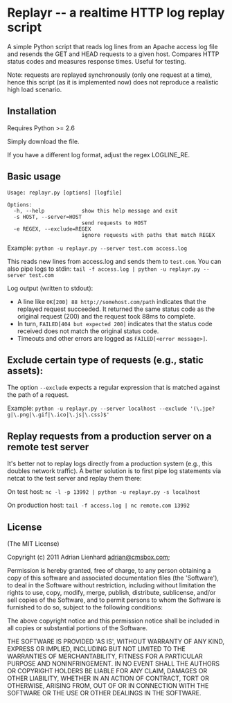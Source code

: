 # Replayr -- a realtime HTTP log replay script

A simple Python script that reads log lines from an Apache access log file and resends the GET and HEAD requests to a given host. Compares HTTP status codes and measures response times. Useful for testing.

Note: requests are replayed synchronously (only one request at a time), hence this script (as it is implemented now) does not reproduce a realistic high load scenario.


## Installation

Requires Python >= 2.6

Simply download the file.

If you have a different log format, adjust the regex LOGLINE_RE.


## Basic usage

    Usage: replayr.py [options] [logfile]
    
    Options:
      -h, --help            show this help message and exit
      -s HOST, --server=HOST
                            send requests to HOST
      -e REGEX, --exclude=REGEX
                            ignore requests with paths that match REGEX

Example:
`python -u replayr.py --server test.com access.log`

This reads new lines from access.log and sends them to `test.com`. You can also pipe logs to stdin:
`tail -f access.log | python -u replayr.py --server test.com`

Log output (written to stdout):

- A line like `OK[200] 88 http://somehost.com/path` indicates that the replayed request succeeded. It returned the same status code as the original request (200) and the request took 88ms to complete.
- In turn, `FAILED[404 but expected 200]` indicates that the status code received does not match the original status code.
- Timeouts and other errors are logged as `FAILED[<error message>]`.


## Exclude certain type of requests (e.g., static assets):
The option `--exclude` expects a regular expression that is matched against the path of a request.

Example:
`python -u replayr.py --server localhost --exclude '(\.jpe?g|\.png|\.gif|\.ico|\.js|\.css)$'`


## Replay requests from a production server on a remote test server

It's better not to replay logs directly from a production system (e.g., this doubles network traffic). A better solution is to first pipe log statements via netcat to the test server and replay them there:

On test host:
`nc -l -p 13992 | python -u replayr.py -s localhost`

On production host:
`tail -f access.log | nc remote.com 13992`


## License 

(The MIT License)

Copyright (c) 2011 Adrian Lienhard adrian@cmsbox.com;

Permission is hereby granted, free of charge, to any person obtaining
a copy of this software and associated documentation files (the
'Software'), to deal in the Software without restriction, including
without limitation the rights to use, copy, modify, merge, publish,
distribute, sublicense, and/or sell copies of the Software, and to
permit persons to whom the Software is furnished to do so, subject to
the following conditions:

The above copyright notice and this permission notice shall be
included in all copies or substantial portions of the Software.

THE SOFTWARE IS PROVIDED 'AS IS', WITHOUT WARRANTY OF ANY KIND,
EXPRESS OR IMPLIED, INCLUDING BUT NOT LIMITED TO THE WARRANTIES OF
MERCHANTABILITY, FITNESS FOR A PARTICULAR PURPOSE AND NONINFRINGEMENT.
IN NO EVENT SHALL THE AUTHORS OR COPYRIGHT HOLDERS BE LIABLE FOR ANY
CLAIM, DAMAGES OR OTHER LIABILITY, WHETHER IN AN ACTION OF CONTRACT,
TORT OR OTHERWISE, ARISING FROM, OUT OF OR IN CONNECTION WITH THE
SOFTWARE OR THE USE OR OTHER DEALINGS IN THE SOFTWARE.